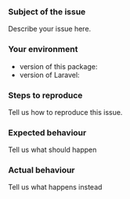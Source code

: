 ### Subject of the issue
Describe your issue here.

### Your environment
* version of this package:
* version of Laravel:

### Steps to reproduce
Tell us how to reproduce this issue.

### Expected behaviour
Tell us what should happen

### Actual behaviour
Tell us what happens instead
